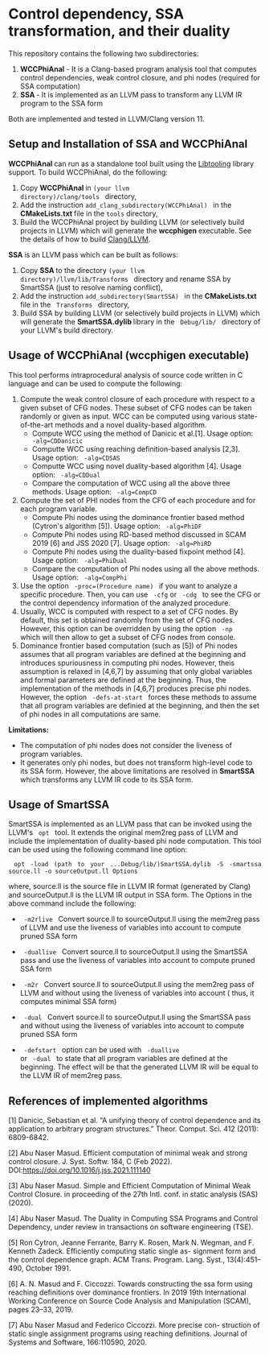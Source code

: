 <h1>Control dependency, SSA transformation, and their duality</h1>

This repository contains the following two subdirectories: 

1. <strong>WCCPhiAnal</strong> - It is a Clang-based program analysis tool that computes control dependencies, weak control closure, and phi nodes (required for SSA computation)
2. <strong> SSA </strong> - It is implemented as an LLVM pass to transform any LLVM IR program to the SSA form

Both are implemented and tested in LLVM/Clang version 11.

<h2> Setup and Installation of SSA and WCCPhiAnal </h2>

<strong> WCCPhiAnal </strong> can run as a standalone tool built using the [Libtooling](https://clang.llvm.org/docs/LibTooling.html) library support. To build WCCPhiAnal, do the following:
1. Copy <strong> WCCPhiAnal </strong> in <code >(your llvm directory)/clang/tools </code> directory,
2. Add the instruction <code>add_clang_subdirectory(WCCPhiAnal) </code> in the <strong>CMakeLists.txt </strong> file in the <code>tools</code> directory,
3. Build the WCCPhiAnal project by building LLVM (or selectively build projects in LLVM)  which will generate the <strong> wccphigen </strong> executable. See the details of how to build [Clang/LLVM](https://llvm.org/docs/GettingStarted.html).


<strong> SSA </strong> is an LLVM pass which can be built as follows:
1. Copy <strong> SSA </strong> to the directory  <code >(your llvm directory)/llvm/lib/Transforms </code> directory and rename SSA by SmartSSA (just to resolve naming conflict),
2. Add the instruction <code>add_subdirectory(SmartSSA) </code> in the <strong>CMakeLists.txt </strong> file in the <code> Transforms </code> directory,
3. Build SSA by building LLVM (or selectively build projects in LLVM)  which will generate the <strong> SmartSSA.dylib </strong> library in the <code> Debug/lib/ </code> directory of your LLVM's build directory. 

<h2>  Usage of  WCCPhiAnal (wccphigen executable)</h2>
This tool performs intraprocedural analysis of source code written in C language and can be used to compute the following:

1. Compute the weak control closure of each procedure with respect to a given subset of CFG nodes. These subset of CFG nodes can be taken randomly or given as input. WCC can be computed using various state-of-the-art methods and a novel duality-based algorithm.
   - Compute WCC using the method of Danicic et al.[1]. Usage option: <code> -alg=CDDanicic </code> 
   - Computte WCC using reaching definition-based analysis [2,3]. Usage option: <code> -alg=CDSAS </code> 
   - Computte WCC using novel duality-based algorithm [4]. Usage option: <code> -alg=CDDual </code>
   - Compare the computation of WCC using all the above three methods.  Usage option: <code> -alg=CompCD </code>
2. Compute the set of PHI nodes from the CFG of each procedure and for each program variable. 
   - Compute Phi nodes using the dominance frontier based method (Cytron's algorithm [5]). Usage option: <code> -alg=PhiDF </code> 
   - Compute Phi nodes using RD-based method discussed in SCAM 2019 [6] and JSS 2020 [7]. Usage option: <code> -alg=PhiRD </code> 
   - Compute Phi nodes using the duality-based fixpoint method [4]. Usage option: <code> -alg=PhiDual </code> 
   - Compare the computation of Phi nodes using all the above methods. Usage option: <code> -alg=CompPhi </code>
3. Use the option <code> -proc=(Procedure name) </code> if you want to analyze a specific procedure. Then, you can use <code> -cfg</code> or <code> -cdg </code> to see the CFG or the control dependency information of the analyzed procedure.
4. Usually, WCC is computed with respect to a set of CFG nodes. By default, this set is obtained randomly from the set of CFG nodes. However, this option can be overridden by using the option <code> -np </code> which will then allow to get a subset of CFG nodes from console.
5. Dominance frontier based computation (such as [5]) of Phi nodes assumes that all program variables are defined at the beginning and introduces spuriousness in computing phi nodes. However, theis assumption is relaxed in [4,6,7] by assuming that only global variables and formal parameters are defined at the beginning. Thus, the implementation of the methods in [4,6,7] produces precise phi nodes. However, the option  <code> -defs-at-start </code> forces these methods to assume that all program variables are definied at the beginning, and then the set of phi nodes in all computations are same.

<strong> Limitations: </strong>
- The computation of phi nodes does not consider the liveness of program variables. 
- It generates only phi nodes, but does not transform high-level code to its SSA form. 
However, the above limitations are resolved in <strong> SmartSSA </strong> which transforms any LLVM IR code to its SSA form.


<h2>  Usage of  SmartSSA</h2>

SmartSSA is implemented as an LLVM pass that can be invoked using the LLVM's <code> opt </code> tool. It extends the original mem2reg pass of LLVM and include the implementation of duality-based phi node computation. This tool can be used using the following command line option:
<p align="justify">
<code> opt -load (path to your ...Debug/lib/)SmartSSA.dylib -S -smartssa source.ll -o sourceOutput.ll Options </code>
</p>
where, source.ll is the source file in LLVM IR format (generated by Clang) and sourceOutput.ll is the LLVM IR output in SSA form. The Options in the above command include the following:

   - <code> -m2rlive </code> Convert source.ll to sourceOutput.ll using the mem2reg pass of LLVM and use the liveness of variables into account to compute pruned SSA form

   - <code> -duallive </code> Convert source.ll to sourceOutput.ll using the SmartSSA pass and use the liveness of variables into account to compute pruned SSA form
   
   - <code> -m2r </code> Convert source.ll to sourceOutput.ll using the mem2reg pass of LLVM and without using the liveness of variables into account ( thus, it computes minimal SSA form)
  
  - <code> -dual </code> Convert source.ll to sourceOutput.ll using the SmartSSA pass and without using the liveness of variables into account to compute pruned SSA form
  
  - <code> -defstart </code>  option can be used with <code> -duallive </code> or <code> -dual </code> to state that all program variables are defined at the beginning. The effect will be that the generated LLVM IR will be equal to the LLVM IR of mem2reg pass.


<h2>  References of implemented algorithms </h2>

[1] Danicic, Sebastian et al. “A unifying theory of control dependence and its application to arbitrary program structures.” Theor. Comput. Sci. 412 (2011): 6809-6842. 

[2] Abu Naser Masud. Efficient computation of minimal weak and strong control closure. J. Syst. Softw. 184, C (Feb 2022). DOI:https://doi.org/10.1016/j.jss.2021.111140 

[3] Abu Naser Masud. Simple and Efficient Computation of Minimal Weak Control Closure. in proceeding of the 27th Intl. conf. in static analysis (SAS) (2020). 

[4] Abu Naser Masud. The Duality in Computing SSA Programs and Control Dependency, under review in transactions on software engineering (TSE).

[5] Ron Cytron, Jeanne Ferrante, Barry K. Rosen, Mark N. Wegman,
and F. Kenneth Zadeck. Efficiently computing static single as- signment form and the control dependence graph. ACM Trans.
Program. Lang. Syst., 13(4):451–490, October 1991.

[6] A. N. Masud and F. Ciccozzi. Towards constructing the ssa form using reaching definitions over dominance frontiers. In 2019 19th International Working Conference on Source Code Analysis and Manipulation (SCAM), pages 23–33, 2019.

[7] Abu Naser Masud and Federico Ciccozzi. More precise con- struction of static single assignment programs using reaching definitions. Journal of Systems and Software, 166:110590, 2020.
